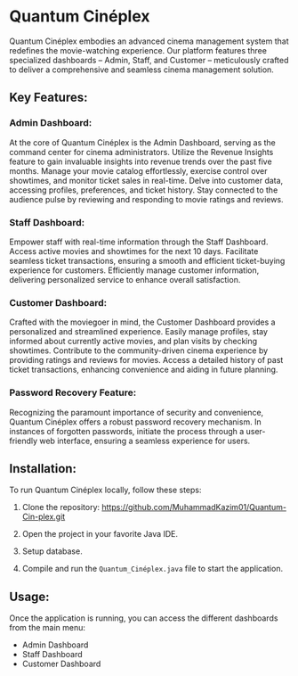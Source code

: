 # Quantum Cinéplex

Quantum Cinéplex embodies an advanced cinema management system that redefines the movie-watching experience. Our platform features three specialized dashboards – Admin, Staff, and Customer – meticulously crafted to deliver a comprehensive and seamless cinema management solution.

## Key Features:

### Admin Dashboard:
At the core of Quantum Cinéplex is the Admin Dashboard, serving as the command center for cinema administrators. Utilize the Revenue Insights feature to gain invaluable insights into revenue trends over the past five months. Manage your movie catalog effortlessly, exercise control over showtimes, and monitor ticket sales in real-time. Delve into customer data, accessing profiles, preferences, and ticket history. Stay connected to the audience pulse by reviewing and responding to movie ratings and reviews.

### Staff Dashboard:
Empower staff with real-time information through the Staff Dashboard. Access active movies and showtimes for the next 10 days. Facilitate seamless ticket transactions, ensuring a smooth and efficient ticket-buying experience for customers. Efficiently manage customer information, delivering personalized service to enhance overall satisfaction.

### Customer Dashboard:
Crafted with the moviegoer in mind, the Customer Dashboard provides a personalized and streamlined experience. Easily manage profiles, stay informed about currently active movies, and plan visits by checking showtimes. Contribute to the community-driven cinema experience by providing ratings and reviews for movies. Access a detailed history of past ticket transactions, enhancing convenience and aiding in future planning.

### Password Recovery Feature:
Recognizing the paramount importance of security and convenience, Quantum Cinéplex offers a robust password recovery mechanism. In instances of forgotten passwords, initiate the process through a user-friendly web interface, ensuring a seamless experience for users.

## Installation:

To run Quantum Cinéplex locally, follow these steps:

1. Clone the repository:
https://github.com/MuhammadKazim01/Quantum-Cin-plex.git

2. Open the project in your favorite Java IDE.

3. Setup database. 

4. Compile and run the `Quantum_Cinéplex.java` file to start the application.

## Usage:

Once the application is running, you can access the different dashboards from the main menu:

- Admin Dashboard
- Staff Dashboard
- Customer Dashboard
